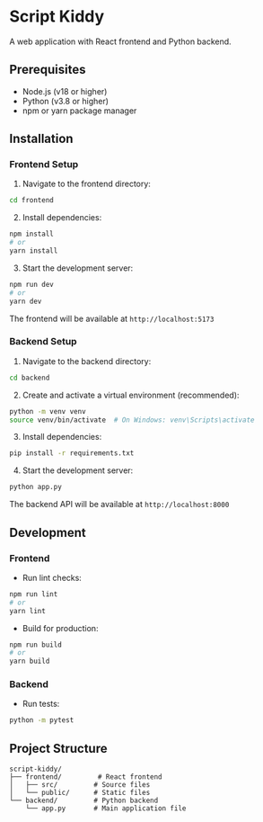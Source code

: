 # Script Kiddy

A web application with React frontend and Python backend.

## Prerequisites

- Node.js (v18 or higher)
- Python (v3.8 or higher)
- npm or yarn package manager

## Installation

### Frontend Setup

1. Navigate to the frontend directory:
```bash
cd frontend
```

2. Install dependencies:
```bash
npm install
# or
yarn install
```

3. Start the development server:
```bash
npm run dev
# or
yarn dev
```

The frontend will be available at `http://localhost:5173`

### Backend Setup

1. Navigate to the backend directory:
```bash
cd backend
```

2. Create and activate a virtual environment (recommended):
```bash
python -m venv venv
source venv/bin/activate  # On Windows: venv\Scripts\activate
```

3. Install dependencies:
```bash
pip install -r requirements.txt
```

4. Start the development server:
```bash
python app.py
```

The backend API will be available at `http://localhost:8000`

## Development

### Frontend

- Run lint checks:
```bash
npm run lint
# or
yarn lint
```

- Build for production:
```bash
npm run build
# or
yarn build
```

### Backend

- Run tests:
```bash
python -m pytest
```

## Project Structure

```
script-kiddy/
├── frontend/         # React frontend
│   ├── src/         # Source files
│   └── public/      # Static files
└── backend/         # Python backend
    └── app.py       # Main application file
```
